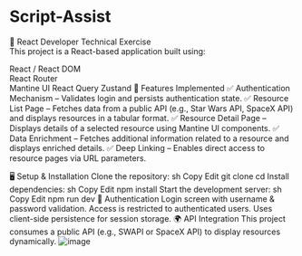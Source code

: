 # Script-Assist
🚀 React Developer Technical Exercise                                                                                                                                                                              
This project is a React-based application built using:

React / React DOM                                                                                                                
React Router                                                                                                                                                                                                                  
Mantine UI
React Query
Zustand
📜 Features Implemented
✅ Authentication Mechanism – Validates login and persists authentication state.
✅ Resource List Page – Fetches data from a public API (e.g., Star Wars API, SpaceX API) and displays resources in a tabular format.
✅ Resource Detail Page – Displays details of a selected resource using Mantine UI components.
✅ Data Enrichment – Fetches additional information related to a resource and displays enriched details.
✅ Deep Linking – Enables direct access to resource pages via URL parameters.

🖥️ Setup & Installation
Clone the repository:
sh
Copy
Edit
git clone <your-repo-url>
cd <your-project-folder>
Install dependencies:
sh
Copy
Edit
npm install
Start the development server:
sh
Copy
Edit
npm run dev
🔑 Authentication
Login screen with username & password validation.
Access is restricted to authenticated users.
Uses client-side persistence for session storage.
🌍 API Integration
This project consumes a public API (e.g., SWAPI or SpaceX API) to display resources dynamically. 
![image](https://github.com/user-attachments/assets/a0af4ae9-36b0-4959-aa06-f0cef6e453f7)

